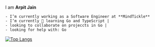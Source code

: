 I am **Arpit Jain**

```
- I’m currently working as a Software Engineer at **MindTickle**
- I’m currently 🌱 learning Go and TypeScript |
- looking to collaborate on projeccts in Go |
- looking for help with: Go
```

[![Top Langs](https://github-readme-stats.vercel.app/api/top-langs/?username=antimatter96&layout=compact)]()

